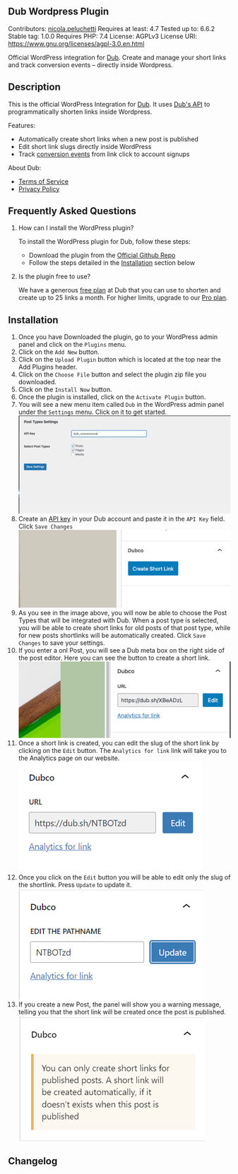 ## Dub Wordpress Plugin

Contributors: [nicola.peluchetti](https://github.com/nicoladj77)
Requires at least: 4.7
Tested up to: 6.6.2
Stable tag: 1.0.0
Requires PHP: 7.4
License: AGPLv3
License URI: https://www.gnu.org/licenses/agpl-3.0.en.html

Official WordPress integration for [Dub](https://dub.co). Create and manage your short links and track conversion events – directly inside Wordpress.

## Description

This is the official WordPress Integration for [Dub](https://dub.co). It uses [Dub's API](https://dub.co/api) to programmatically shorten links inside Wordpress.

Features:
- Automatically create short links when a new post is published
- Edit short link slugs directly inside WordPress
- Track [conversion events](https://dub.co/help/article/dub-conversions) from link click to account signups

About Dub:
- [Terms of Service](https://dub.co/legal/terms)
- [Privacy Policy](https://dub.co/legal/privacy)

## Frequently Asked Questions

1. How can I install the WordPress plugin?

   To install the WordPress plugin for Dub, follow these steps:
    - Download the plugin from the [Official Github Repo](https://github.com/dubinc/wordpress/archive/refs/heads/main.zip)
    - Follow the steps detailed in the [Installation](#installation) section below

2. Is the plugin free to use?

   We have a generous [free plan](https://dub.co/pricing) at Dub that you can use to shorten and create up to 25 links a month. For higher limits, upgrade to our [Pro plan](https://dub.co/help/article/pro-plan).

## Installation
1. Once you have Downloaded the plugin, go to your WordPress admin panel and click on the `Plugins` menu.
2. Click on the `Add New` button.
3. Click on the `Upload Plugin` button which is located at the top near the Add Plugins header.
4. Click on the `Choose File` button and select the plugin zip file you downloaded.
5. Click on the `Install Now` button.
6. Once the plugin is installed, click on the `Activate Plugin` button.
7. You will see a new menu item called `Dub` in the WordPress admin panel under the `Settings` menu. Click on it to get started. ![Screenshot](screenshots/1.png)
8. Create an [API key](https://dub.co/docs/api-reference/tokens) in your Dub account and paste it in the `API Key` field. Click `Save Changes`![Screenshot](screenshots/2.png)
9. As you see in the image above, you will now be able to choose the Post Types that will be integrated with Dub. When a post type is selected, you will be able to create short links for old posts of that post type, while for new posts shortlinks will be automatically created. Click `Save Changes` to save your settings.
10. If you enter a onl Post, you will see a Dub meta box on the right side of the post editor. Here you can see the button to create a short link. ![Screenshot](screenshots/3.png)
11. Once a short link is created, you can edit the slug of the short link by clicking on the `Edit` button. The `Analytics for link` link will take you to the Analytics page on our website.  ![Screenshot](screenshots/4.png)
12. Once you click on the `Edit` button you will be able to edit only the slug of the shortlink. Press `Update` to update it.  ![Screenshot](screenshots/5.png)
12. If you create a new Post, the panel will show you a warning message, telling you that the short link will be created once the post is published. ![Screenshot](screenshots/6.png)

## Changelog
